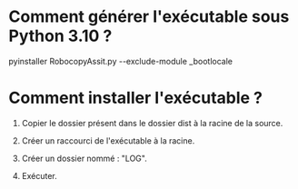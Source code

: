 # Comment générer l'exécutable sous Python 3.10 ?

pyinstaller RobocopyAssit.py --exclude-module _bootlocale


# Comment installer l'exécutable ?

1. Copier le dossier présent dans le dossier dist à la racine de la source.

2. Créer un raccourci de l'exécutable à la racine.

3. Créer un dossier nommé : "LOG".

4. Exécuter.